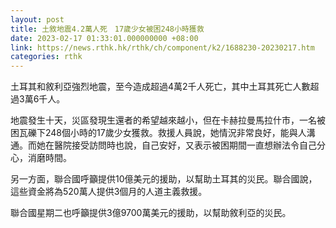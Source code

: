 ```yaml
---
layout: post
title: 土敘地震4.2萬人死　17歲少女被困248小時獲救
date: 2023-02-17 01:33:01.000000000 +08:00
link: https://news.rthk.hk/rthk/ch/component/k2/1688230-20230217.htm
categories: rthk
---
```


土耳其和敘利亞強烈地震，至今造成超過4萬2千人死亡，其中土耳其死亡人數超過3萬6千人。

地震發生十天，災區發現生還者的希望越來越小，但在卡赫拉曼馬拉什市，一名被困瓦礫下248個小時的17歲少女獲救。救援人員說，她情況非常良好，能與人溝通。而她在醫院接受訪問時也說，自己安好，又表示被困期間一直想辦法令自己分心，消磨時間。

另一方面，聯合國呼籲提供10億美元的援助，以幫助土耳其的災民。聯合國說，這些資金將為520萬人提供3個月的人道主義救援。

聯合國星期二也呼籲提供3億9700萬美元的援助，以幫助敘利亞的災民。
